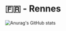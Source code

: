 # 🇫🇷 - Rennes
![Anurag's GitHub stats](https://github-readme-stats.vercel.app/api?username=LeoOrgeval&show_icons=true&theme=dracula)
